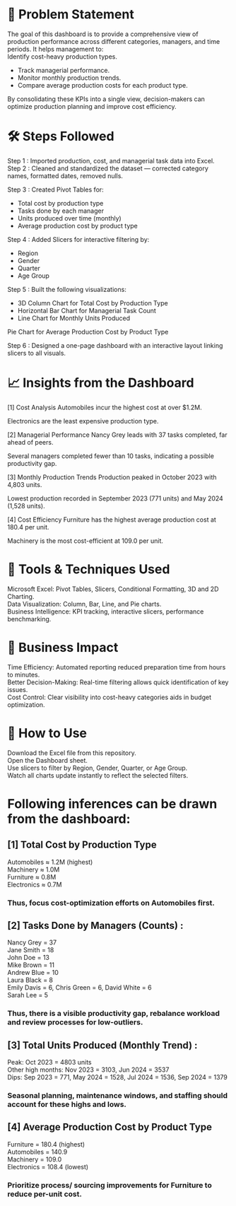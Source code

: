 #  📌 Problem Statement

The goal of this dashboard is to provide a comprehensive view of production performance across different categories, managers, and time periods.
It helps management to:\
Identify cost-heavy production types.

- Track managerial performance.
- Monitor monthly production trends.
- Compare average production costs for each product type.

By consolidating these KPIs into a single view, decision-makers can optimize production planning and improve cost efficiency.

#  🛠 Steps Followed
Step 1 : Imported production, cost, and managerial task data into  Excel.\
Step 2 : Cleaned and standardized the dataset — corrected category names, formatted dates, removed nulls.

Step 3 : Created Pivot Tables for:

- Total cost by production type
- Tasks done by each manager
- Units produced over time (monthly)
- Average production cost by product type

Step 4 : Added Slicers for interactive filtering by:

- Region
- Gender
- Quarter
- Age Group

Step 5 : Built the following visualizations:

- 3D Column Chart for Total Cost by Production Type
- Horizontal Bar Chart for Managerial Task Count
- Line Chart for Monthly Units Produced

Pie Chart for Average Production Cost by Product Type

Step 6 : Designed a one-page dashboard with an interactive layout linking slicers to all visuals.


   # 📈 Insights from the Dashboard
[1] Cost Analysis
Automobiles incur the highest cost at over $1.2M.

Electronics are the least expensive production type.

[2] Managerial Performance
Nancy Grey leads with 37 tasks completed, far ahead of peers.

Several managers completed fewer than 10 tasks, indicating a possible productivity gap.

[3] Monthly Production Trends
Production peaked in October 2023 with 4,803 units.

Lowest production recorded in September 2023 (771 units) and May 2024 (1,528 units).

[4] Cost Efficiency
Furniture has the highest average production cost at 180.4 per unit.

Machinery is the most cost-efficient at 109.0 per unit.


  #  📂 Tools & Techniques Used


Microsoft Excel: Pivot Tables, Slicers, Conditional Formatting, 3D and 2D Charting.\
Data Visualization: Column, Bar, Line, and Pie charts.\
Business Intelligence: KPI tracking, interactive slicers, performance benchmarking.

   # 📌 Business Impact

Time Efficiency: Automated reporting reduced preparation time from hours to minutes.\
Better Decision-Making: Real-time filtering allows quick identification of key issues.\
Cost Control: Clear visibility into cost-heavy categories aids in budget optimization.


  # 🚀 How to Use

Download the Excel file from this repository.\
Open the Dashboard sheet.\
Use slicers to filter by Region, Gender, Quarter, or Age Group.\
Watch all charts update instantly to reflect the selected filters.

#  Following inferences can be drawn from the dashboard:

## [1] Total Cost by Production Type
Automobiles ≈ 1.2M (highest)\
Machinery ≈ 1.0M\
Furniture ≈ 0.8M\
Electronics ≈ 0.7M

### Thus, focus cost-optimization efforts on Automobiles first.

## [2] Tasks Done by Managers (Counts) :
Nancy Grey = 37\
Jane Smith = 18\
John Doe = 13\
Mike Brown = 11\
Andrew Blue = 10\
Laura Black = 8\
Emily Davis = 6, Chris Green = 6, David White = 6\
Sarah Lee = 5

### Thus, there is a visible productivity gap, rebalance workload and review processes for low-outliers.

## [3] Total Units Produced (Monthly Trend) :
Peak: Oct 2023 = 4803 units\
Other high months: Nov 2023 = 3103, Jun 2024 = 3537\
Dips: Sep 2023 = 771, May 2024 = 1528, Jul 2024 = 1536, Sep 2024 = 1379

### Seasonal planning, maintenance windows, and staffing should account for these highs and lows.

## [4] Average Production Cost by Product Type
Furniture = 180.4 (highest)\
Automobiles = 140.9\
Machinery = 109.0\
Electronics = 108.4 (lowest)

### Prioritize process/ sourcing improvements for Furniture to reduce per-unit cost.
